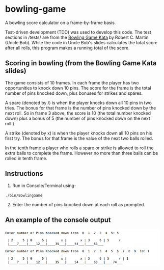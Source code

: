 # bowling-game
A bowling score calculator on a frame-by-frame basis.

Test-driven development (TDD) was used to develop this code. The test sections in /tests/ are from the [Bowling Game Kata](http://butunclebob.com/ArticleS.UncleBob.TheBowlingGameKata) by Robert C. Martin (Uncle Bob). While the code in Uncle Bob's slides calculates the total score after all rolls, this program makes a running total of the score. 

## Scoring in bowling (from the Bowling Game Kata slides)

The game consists of 10 frames. In each frame the player has two opportunities to knock down 10 pins.  The score for the frame is the total number of pins knocked down, plus bonuses for strikes and spares.

A spare (denoted by /) is when the player knocks down all 10 pins in two tries.  The bonus for that frame is the number of pins knocked down by the next roll. So in frame 3 above, the score is 10 (the total number knocked down) plus a bonus of 5 (the number of pins knocked down on the next roll.)

A strike (denoted by x) is when the player knocks down all 10 pins on his first try.  The bonus for that frame is the value of the next two balls rolled.

In the tenth frame a player who rolls a spare or strike is allowed to roll the extra balls to complete the frame.  However no more than three balls can be rolled in tenth frame.

## Instructions
1. Run in Console/Terminal using-

`./bin/BowlingGame`

2. Enter the number of pins knocked down at each roll as prompted.

## An example of the console output
![alt text](/media/output_example.png)






